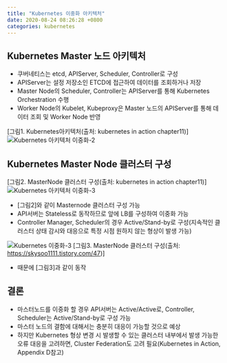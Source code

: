 ```yaml
---
title: "Kubernetes 이중화 아키텍처"
date: 2020-08-24 08:26:28 +0800
categories: kubernetes
---
```


## Kubernetes Master 노드 아키텍처

- 쿠버네티스는 etcd, APIServer, Scheduler, Controller로 구성
- APIServer는 설정 저장소인 ETCD에 접근하여 데이터를 조회하거나 저장
- Master Node의  Scheduler, Controller는 APIServer를 통해 Kubernetes Orchestration 수행
- Worker Node의 Kubelet, Kubeproxy은 Master 노드의 APIServer를 통해 데이터 조회 및 Worker Node 반영

[그림1. Kubernetes아키텍처(출처: kubernetes in action chapter11)]
![Kubernetes 아키텍처 이중화-2](0002.png)


## Kubernetes Master Node 클러스터 구성
[그림2. MasterNode 클러스터 구성(출처: kubernetes in action chapter11)]
![Kubernetes 아키텍처 이중화-3](0003.jpg)

- [그림2]와 같이 Masternode 클러스터 구성 가능
- API서버는 Stateless로 동작하므로 앞에 LB를 구성하여 이중화 가능
- Controller Manager, Scheduler의 경우 Active/Stand-by로 구성(지속적인 클러스터 상태 감시와 대응으로 특정 시점 원하지 않는 형상이 발생 가능)

![Kubernetes 이중화-3](0001.png)
[그림3. MasterNode 클러스터 구성(출처: https://skysoo1111.tistory.com/47)]

- 때문에 [그림3]과 같이 동작

## 결론
- 마스터노드를 이중화 할 경우 API서버는 Active/Active로, Controller, Scheduler는 Active/Stand-by로 구성 가능
- 마스터 노드의 결함에 대해서는 충분히 대응이 가능할 것으로 예상
- 하지만 Kubernetes 형상 변경 시 발생할 수 있는 클러스터 내부에서 발생 가능한 오류 대응을 고려하면, Cluster Federation도 고려 필요(Kubernetes in Action, Appendix D참고)
